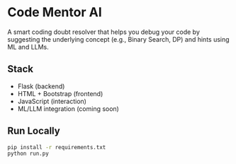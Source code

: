 # Code Mentor AI

A smart coding doubt resolver that helps you debug your code by suggesting the underlying concept (e.g., Binary Search, DP) and hints using ML and LLMs.

## Stack

- Flask (backend)
- HTML + Bootstrap (frontend)
- JavaScript (interaction)
- ML/LLM integration (coming soon)

## Run Locally

```bash
pip install -r requirements.txt
python run.py

